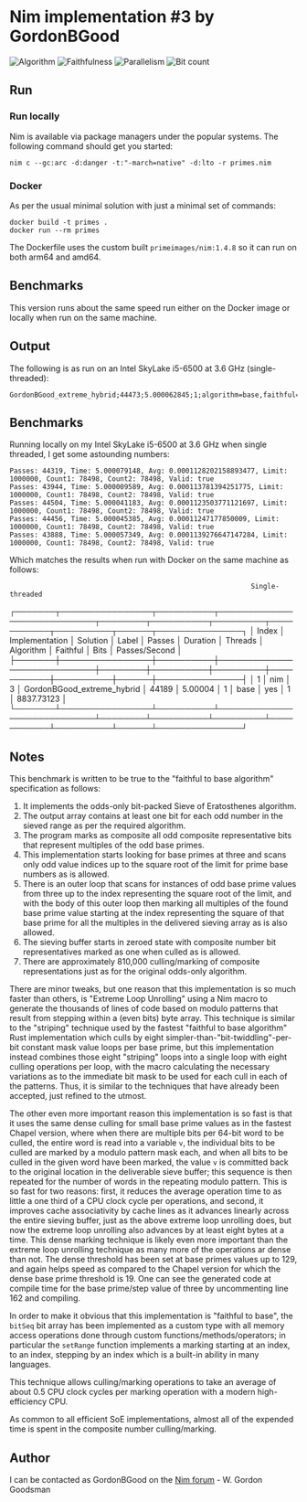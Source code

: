 # Nim implementation #3 by GordonBGood

![Algorithm](https://img.shields.io/badge/Algorithm-base-green)
![Faithfulness](https://img.shields.io/badge/Faithful-yes-green)
![Parallelism](https://img.shields.io/badge/Parallel-no-green)
![Bit count](https://img.shields.io/badge/Bits-1-green)

## Run

### Run locally

Nim is available via package managers under the popular systems. The following command should get you started:

```
nim c --gc:arc -d:danger -t:"-march=native" -d:lto -r primes.nim
```

### Docker

As per the usual minimal solution with just a minimal set of commands:

```
docker build -t primes .
docker run --rm primes
```

The Dockerfile uses the custom built `primeimages/nim:1.4.8` so it can run on both arm64 and amd64.

## Benchmarks

This version runs about the same speed run either on the Docker image or locally when run on the same machine.

## Output

The following is as run on an Intel SkyLake i5-6500 at 3.6 GHz (single-threaded):
```
GordonBGood_extreme_hybrid;44473;5.000062845;1;algorithm=base,faithful=yes,bits=1
```

## Benchmarks

Running locally on my Intel SkyLake i5-6500 at 3.6 GHz when single threaded, I get some astounding numbers:

```
Passes: 44319, Time: 5.000079148, Avg: 0.0001128202158893477, Limit: 1000000, Count1: 78498, Count2: 78498, Valid: true
Passes: 43944, Time: 5.000009589, Avg: 0.000113781394251775, Limit: 1000000, Count1: 78498, Count2: 78498, Valid: true
Passes: 44504, Time: 5.000041183, Avg: 0.0001123503771121697, Limit: 1000000, Count1: 78498, Count2: 78498, Valid: true
Passes: 44456, Time: 5.000045385, Avg: 0.00011247177850009, Limit: 1000000, Count1: 78498, Count2: 78498, Valid: true
Passes: 43888, Time: 5.000057349, Avg: 0.0001139276647147284, Limit: 1000000, Count1: 78498, Count2: 78498, Valid: true
```
Which matches the results when run with Docker on the same machine as follows:

                                                               Single-threaded                                                                
┌───────┬────────────────┬──────────┬────────────────────────────┬────────┬──────────┬─────────┬───────────┬──────────┬──────┬───────────────┐
│ Index │ Implementation │ Solution │ Label                      │ Passes │ Duration │ Threads │ Algorithm │ Faithful │ Bits │ Passes/Second │
├───────┼────────────────┼──────────┼────────────────────────────┼────────┼──────────┼─────────┼───────────┼──────────┼──────┼───────────────┤
│   1   │ nim            │ 3        │ GordonBGood_extreme_hybrid │ 44189  │ 5.00004  │    1    │   base    │   yes    │ 1    │  8837.73123   │
└───────┴────────────────┴──────────┴────────────────────────────┴────────┴──────────┴─────────┴───────────┴──────────┴──────┴───────────────┘


## Notes

This benchmark is written to be true to the "faithful to base algorithm" specification as follows:

1. It implements the odds-only bit-packed Sieve of Eratosthenes algorithm.
2. The output array contains at least one bit for each odd number in the sieved range as per the required algorithm.
3. The program marks as composite all odd composite representative bits that represent multiples of the odd base primes.
4. This implementation starts looking for base primes at three and scans only odd value indices up to the square root of the limit for prime base numbers as is allowed.
5. There is an outer loop that scans for instances of odd base prime values from three up to the index representing the square root of the limit, and with the body of this outer loop then marking all multiples of the found base prime value starting at the index representing the square of that base prime for all the multiples in the delivered sieving array as is also allowed.
6. The sieving buffer starts in zeroed state with composite number bit representatives marked as one when culled as is allowed.
7. There are approximately 810,000 culling/marking of composite representations just as for the original odds-only algorithm.

There are minor tweaks, but one reason that this implementation is so much faster than others, is "Extreme Loop Unrolling" using a Nim macro to generate the thousands of lines of code based on modulo patterns that result from stepping within a (even bits) byte array.  This technique is similar to the "striping" technique used by the fastest "faithful to base algorithm" Rust implementation which culls by eight simpler-than-"bit-twiddling"-per-bit constant mask value loops per base prime, but this implementation instead combines those eight "striping" loops into a single loop with eight culling operations per loop, with the macro calculating the necessary variations as to the immediate bit mask to be used for each cull in each of the patterns.  Thus, it is similar to the techniques that have already been accepted, just refined to the utmost.

The other even more important reason this implementation is so fast is that it uses the same dense culling for small base prime values as in the fastest Chapel version, where when there are multiple bits per 64-bit word to be culled, the entire word is read into a variable `v`, the individual bits to be culled are marked by a modulo pattern mask each, and when all bits to be culled in the given word have been marked, the value `v` is committed back to the original location in the deliverable sieve buffer; this sequence is then repeated for the number of words in the repeating modulo pattern.  This is so fast for two reasons:  first, it reduces the average operation time to as little a one third of a CPU clock cycle per operations, and second, it improves cache associativity by cache lines as it advances linearly across the entire sieving buffer, just as the above extreme loop unrolling does, but now the extreme loop unrolling also advances by at least eight bytes at a time.  This dense marking technique is likely even more important than the extreme loop unrolling technique as many more of the operations ar dense than not.  The dense threshold has been set at base primes values up to 129, and again helps speed as compared to the Chapel version for which the dense base prime threshold is 19.  One can see the generated code at compile time for the base prime/step value of three by uncommenting line 162 and compiling.

In order to make it obvious that this implementation is "faithful to base", the `bitSeq`  bit array has been implemented as a custom type with all memory access operations done through custom functions/methods/operators; in particular the `setRange` function implements a marking starting at an index, to an index, stepping by an index which is a built-in ability in many languages.

This technique allows culling/marking operations to take an average of about 0.5 CPU clock cycles per marking operation with a modern high-efficiency CPU.

As common to all efficient SoE implementations, almost all of the expended time is spent in the composite number culling/marking.

## Author

I can be contacted as GordonBGood on the [Nim forum](https://forum.nim-lang.org/) - W. Gordon Goodsman
